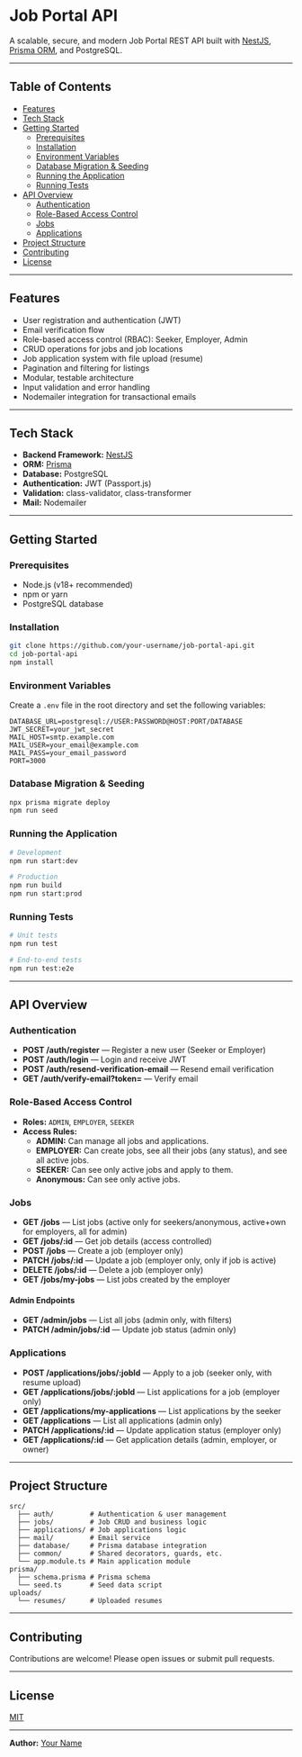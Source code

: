 # Job Portal API

A scalable, secure, and modern Job Portal REST API built with [NestJS](https://nestjs.com/), [Prisma ORM](https://www.prisma.io/), and PostgreSQL.

---

## Table of Contents

- [Features](#features)
- [Tech Stack](#tech-stack)
- [Getting Started](#getting-started)
  - [Prerequisites](#prerequisites)
  - [Installation](#installation)
  - [Environment Variables](#environment-variables)
  - [Database Migration & Seeding](#database-migration--seeding)
  - [Running the Application](#running-the-application)
  - [Running Tests](#running-tests)
- [API Overview](#api-overview)
  - [Authentication](#authentication)
  - [Role-Based Access Control](#role-based-access-control)
  - [Jobs](#jobs)
  - [Applications](#applications)
- [Project Structure](#project-structure)
- [Contributing](#contributing)
- [License](#license)

---

## Features

- User registration and authentication (JWT)
- Email verification flow
- Role-based access control (RBAC): Seeker, Employer, Admin
- CRUD operations for jobs and job locations
- Job application system with file upload (resume)
- Pagination and filtering for listings
- Modular, testable architecture
- Input validation and error handling
- Nodemailer integration for transactional emails

---

## Tech Stack

- **Backend Framework:** [NestJS](https://nestjs.com/)
- **ORM:** [Prisma](https://www.prisma.io/)
- **Database:** PostgreSQL
- **Authentication:** JWT (Passport.js)
- **Validation:** class-validator, class-transformer
- **Mail:** Nodemailer

---

## Getting Started

### Prerequisites

- Node.js (v18+ recommended)
- npm or yarn
- PostgreSQL database

### Installation

```bash
git clone https://github.com/your-username/job-portal-api.git
cd job-portal-api
npm install
```

### Environment Variables

Create a `.env` file in the root directory and set the following variables:

```
DATABASE_URL=postgresql://USER:PASSWORD@HOST:PORT/DATABASE
JWT_SECRET=your_jwt_secret
MAIL_HOST=smtp.example.com
MAIL_USER=your_email@example.com
MAIL_PASS=your_email_password
PORT=3000
```

### Database Migration & Seeding

```bash
npx prisma migrate deploy
npm run seed
```

### Running the Application

```bash
# Development
npm run start:dev

# Production
npm run build
npm run start:prod
```

### Running Tests

```bash
# Unit tests
npm run test

# End-to-end tests
npm run test:e2e
```

---

## API Overview

### Authentication

- **POST /auth/register** — Register a new user (Seeker or Employer)
- **POST /auth/login** — Login and receive JWT
- **POST /auth/resend-verification-email** — Resend email verification
- **GET /auth/verify-email?token=** — Verify email

### Role-Based Access Control

- **Roles:** `ADMIN`, `EMPLOYER`, `SEEKER`
- **Access Rules:**
  - **ADMIN:** Can manage all jobs and applications.
  - **EMPLOYER:** Can create jobs, see all their jobs (any status), and see all active jobs.
  - **SEEKER:** Can see only active jobs and apply to them.
  - **Anonymous:** Can see only active jobs.

### Jobs

- **GET /jobs** — List jobs (active only for seekers/anonymous, active+own for employers, all for admin)
- **GET /jobs/:id** — Get job details (access controlled)
- **POST /jobs** — Create a job (employer only)
- **PATCH /jobs/:id** — Update a job (employer only, only if job is active)
- **DELETE /jobs/:id** — Delete a job (employer only)
- **GET /jobs/my-jobs** — List jobs created by the employer

#### Admin Endpoints

- **GET /admin/jobs** — List all jobs (admin only, with filters)
- **PATCH /admin/jobs/:id** — Update job status (admin only)

### Applications

- **POST /applications/jobs/:jobId** — Apply to a job (seeker only, with resume upload)
- **GET /applications/jobs/:jobId** — List applications for a job (employer only)
- **GET /applications/my-applications** — List applications by the seeker
- **GET /applications** — List all applications (admin only)
- **PATCH /applications/:id** — Update application status (employer only)
- **GET /applications/:id** — Get application details (admin, employer, or owner)

---

## Project Structure

```
src/
  ├── auth/         # Authentication & user management
  ├── jobs/         # Job CRUD and business logic
  ├── applications/ # Job applications logic
  ├── mail/         # Email service
  ├── database/     # Prisma database integration
  ├── common/       # Shared decorators, guards, etc.
  └── app.module.ts # Main application module
prisma/
  ├── schema.prisma # Prisma schema
  └── seed.ts       # Seed data script
uploads/
  └── resumes/      # Uploaded resumes
```

---

## Contributing

Contributions are welcome! Please open issues or submit pull requests.

---

## License

[MIT](LICENSE)

---

**Author:** [Your Name](https://github.com/your-username)